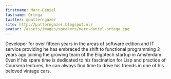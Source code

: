 ```yaml
---
firstname: Marc-Daniel
lastname: Ortega
twitter: @patterngazer
site: http://patterngazer.blogspot.nl/
avatar: /assets/images/speakers/marc-daniel-ortega.jpg
---
```


Developer for over fifteen years in the areas of software edition and IT service providing he has embraced the shift to functional programming 2 years ago joining the growing team of the Eligotech startup in Amsterdam.
Even if his spare time is dedicated to his fascination for Lisp and practice of Coursera lectures, he can always find time to drive his friends in one of his beloved vintage cars.
